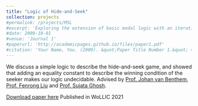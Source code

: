 ```yaml
---
title: "Logic of Hide-and-Seek"
collection: projects
#permalink: /projects/MSL
#excerpt: 'Exploring the extension of basic modal logic with an iterative substitution operator. '
#date: 2009-10-01
#venue: 'Journal 1'
#paperurl: 'http://academicpages.github.io/files/paper1.pdf'
#citation: 'Your Name, You. (2009). &quot;Paper Title Number 1.&quot; <i>Journal 1</i>. 1(1).'
---
```

We discuss a simple logic to describe the hide-and-seek game, and showed that adding an equality constant to describe the winning condition of the seeker
makes our logic undecidable.
Advised by <a href='https://staff.fnwi.uva.nl/j.vanbenthem/'>Prof. Johan van Benthem</a>, <a href='http://www.fenrong.net/'>Prof. Fenrong Liu</a> and <a href='https://www.isichennai.res.in/~sujata/'>Prof. Sujata Ghosh</a>. 

[Download paper here](https://link.springer.com/chapter/10.1007/978-3-030-88853-4_13) Published in WoLLIC 2021
